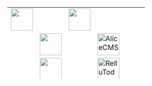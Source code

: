 <table style="height: 162px;" width="490">
<tbody>
<tr>
<td><img src="https://img.relluem94.de/logos/main_brand.png" alt="" height="50"></td>
<td>&nbsp;</td>
<td><img src="https://img.relluem94.de/logos/web_brand.png" alt="" height="50"></td>
<td>&nbsp;</td>
</tr>
<tr>
<td>&nbsp;</td>
<td><a href="https://github.com/Relluem94s/" target="_blank"><img src="https://img.relluem94.de/logos/main/relluem94_corporate_design.png" alt="" height="50"></a></td>
<td>&nbsp;</td>
<td><a href="https://github.com/Relluem94s/" target="_blank"><img src="https://img.relluem94.de/logos/web/alicecms.png" alt="AliceCMS" height="50"></a></td>
</tr>
<tr>
<td>&nbsp;</td>
<td><a href="https://github.com/Relluem94s/RelluBash-Script-Collection" target="_blank"><img src="https://img.relluem94.de/logos/main/rellubash_collection.png" alt="" height="50"></a></td>
<td>&nbsp;</td>
<td><a href="https://github.com/Relluem94s/RelluTodo" target="_blank"><img src="https://img.relluem94.de/logos/web/rellutodo.png" alt="RelluTodo" height="50"></a></td>
</tr>
<tr>
<td>&nbsp;</td>
<td><a href="https://github.com/Relluem94s" target="_blank"><img src="https://img.relluem94.de/logos/main/maintenancescripts.png" alt="" height="50"></a></td>
<td>&nbsp;</td>
<td><a href="https://github.com/Relluem94s/RelluDatabase" target="_blank"><img src="https://img.relluem94.de/logos/web/relludatabase.png" alt="RelluDatabase" height="50"></a></td>
</tr>
<tr>
<td>&nbsp;</td>
<td>&nbsp;</td>
<td>&nbsp;</td>
<td><a href="https://github.com/Relluem94s/webgl-cube" target="_blank"><img src="https://img.relluem94.de/logos/web/webgl_cube.png" alt="webgl-cube" height="50"></a></td>
</tr>
<tr>
<td><img src="https://img.relluem94.de/logos/app_brand.png" alt="" height="50"></td>
<td>&nbsp;</td>
<td><img src="https://img.relluem94.de/logos/movie_brand.png" alt="" height="50"></td>
<td>&nbsp;</td>
</tr>
<tr>
<td>&nbsp;</td>
<td><a href="https://github.com/Relluem94s/CaptureSpleef" target="_blank"><img src="https://img.relluem94.de/logos/app/capturespleef.png" alt="CaptureSpleef" height="50"></a></td>
<td>&nbsp;</td>
<td><a href="cms.php?s=IchVermisseDich" target="_blank"><img src="https://img.relluem94.de/logos/movie/ichvermissedich.png" alt="" height="50"></a></td>
</tr>
<tr>
<td>&nbsp;</td>
<td><a href="https://github.com/Relluem94s/RelluEssentials" target="_blank"><img src="https://img.relluem94.de/logos/app/relluessentials.png" alt="RelluEssentials" height="50"></a></td>
<td>&nbsp;</td>
<td><a href="cms.php?s=UmweltTipps" target="_blank"><img src="https://img.relluem94.de/logos/movie/umwelttipps.png" alt="" height="50"></a></td>
</tr>
<tr>
<td>&nbsp;</td>
<td><a href="https://github.com/Relluem94s/" target="_blank"><img src="https://img.relluem94.de/logos/app/rellusga.png" alt="RelluSGA" height="50"></a></td>
<td>&nbsp;</td>
<td><a href="cms.php?s=RePoLu" target="_blank"><img src="https://img.relluem94.de/logos/movie/reportageludwigshafen.png" alt="" height="50"></a></td>
</tr>
<tr>
<td>&nbsp;</td>
<td><a href="https://github.com/Relluem94s/" target="_blank"><img src="https://img.relluem94.de/logos/app/rellusga_resourcepack.png" alt="" height="50"></a></td>
<td><img src="https://img.relluem94.de/logos/music_brand.png" alt="" height="50"></td>
<td>&nbsp;</td>
</tr>
<tr>
<td>&nbsp;</td>
<td><a href="https://github.com/Relluem94s/RelluPluginBase" target="_blank"><img src="https://img.relluem94.de/logos/app/rellupluginbase.png" alt="" height="50"></a></td>
<td>&nbsp;</td>
<td><a href="https://github.com/Relluem94s" target="_blank"><img src="https://img.relluem94.de/logos/music/relluflstudio-source-files.png" alt="" height="50"></a></td>
</tr>
<tr>
<td>&nbsp;</td>
<td><a href="https://github.com/Relluem94s/RelluLib" target="_blank"><img src="https://img.relluem94.de/logos/app/rellulib.png" alt="RelluLib" height="50"></a></td>
<td>&nbsp;</td>
<td><a title="#1" href="https://www.youtube.com/watch?v=1mfSVPzRsWM" target="_blank"><img src="https://img.relluem94.de/logos/music/hope.png" alt="#1" height="50"></a></td>
</tr>
<tr>
<td>&nbsp;</td>
<td><a href="https://github.com/Relluem94s/RelluEdit" target="_blank"><img src="https://img.relluem94.de/logos/app/relluedit.png" alt="RelluEdit" height="50"></a></td>
<td>&nbsp;</td>
<td><a title="#14" href="https://www.youtube.com/watch?v=sGmMT8BQ1BY" target="_blank"><img src="https://img.relluem94.de/logos/music/happynature.png" alt="#14" height="50"></a></td>
</tr>
<tr>
<td>&nbsp;</td>
<td><a href="https://github.com/Relluem94s/" target="_blank"><img src="https://img.relluem94.de/logos/app/rellucrypt.png" alt="RelluCrypt" height="50"></a></td>
<td>&nbsp;</td>
<td><a title="#15" href="https://www.youtube.com/watch?v=-PT7qJDN5PQ" target="_blank"><img src="https://img.relluem94.de/logos/music/daydream.png" alt="#15" height="50"></a></td>
</tr>
<tr>
<td>&nbsp;</td>
<td><a href="https://github.com/Relluem94s/RelluEngine" target="_blank"><img src="https://img.relluem94.de/logos/app/relluengine.png" alt="RelluEngine" height="50"></a></td>
<td>&nbsp;</td>
<td><a title="#17" href="https://www.youtube.com/watch?v=nlHNUVmoQig" target="_blank"><img src="https://img.relluem94.de/logos/music/summernights.png" alt="#17" height="50"></a></td>
</tr>
<tr>
<td>&nbsp;</td>
<td><a href="https://github.com/Relluem94s/" target="_blank"><img src="https://img.relluem94.de/logos/app/relluengine2.png" alt="RelluEngine2" height="50"></a></td>
<td><img src="https://img.relluem94.de/logos/future_brand.png" alt="" height="50"></td>
<td>&nbsp;</td>
</tr>
<tr>
<td>&nbsp;</td>
<td><a href="https://github.com/orgs/Relluem94s" target="_blank"><img src="https://img.relluem94.de/logos/app/relluonetimeshare.png" alt="" height="50"></a></td>
<td>&nbsp;</td>
<td><a href="https://github.com/Relluem94s" target="_blank"><img src="https://img.relluem94.de/logos/future/theunknownthing_small.png" alt="theunknownthing" height="100"></a></td>
</tr>
</tbody>
</table>
